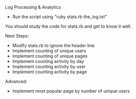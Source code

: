 
Log Processing & Analytics

* Run the script using "ruby stats.rb the_log.txt"

You should study the code for stats.rb and get to know it well.


Next Steps:

* Modify stats.rb to ignore the header line
* Implement counting of unique users
* Implement counting of unique pages
* Implement counting activity by day
* Implement counting activity by user
* Implement counting activity by page

Advanced:

* Implement most popular page by number of unique users
